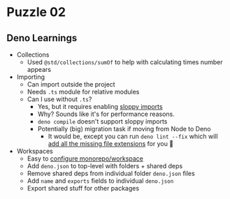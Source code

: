 # Puzzle 02

## Deno Learnings

- Collections
    - Used `@std/collections/sumOf` to help with calculating times number appears
- Importing
    - Can import outside the project
    - Needs `.ts` module for relative modules
    - Can I use without `.ts`?
        - Yes, but it requires enabling [sloppy imports](https://docs.deno.com/runtime/reference/cli/unstable_flags/#--unstable-sloppy-imports)
        - Why? Sounds like it's for performance reasons.
        - `deno compile` doesn't support sloppy imports
        - Potentially (big) migration task if moving from Node to Deno
            - It would be, except you can run `deno lint --fix` which will [add all the missing file extensions](https://docs.deno.com/runtime/tutorials/cjs_to_esm/#commonjs-vs-ecmascript-resolution) for you :rocket:
- Workspaces
    - Easy to [configure monorepo/workspace](https://docs.deno.com/runtime/fundamentals/workspaces/)
    - Add `deno.json` to top-level with folders + shared deps
    - Remove shared deps from individual folder `deno.json` files
    - Add `name` and `exports` fields to individual `deno.json`
    - Export shared stuff for other packages